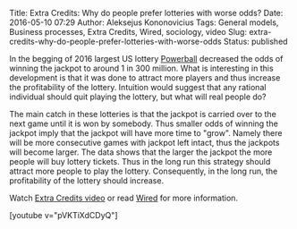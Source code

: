 Title: Extra Credits: Why do people prefer lotteries with worse odds?
Date: 2016-05-10 07:29
Author: Aleksejus Kononovicius
Tags: General models, Business processes, Extra Credits, Wired, sociology, video
Slug: extra-credits-why-do-people-prefer-lotteries-with-worse-odds
Status: published

In
the begging of 2016 largest US lottery
[Powerball](https://en.wikipedia.org/wiki/Powerball) decreased the odds
of winning the jackpot to around 1 in 300 million. What is interesting
in this development is that it was done to attract more players and thus
increase the profitability of the lottery. Intuition would suggest that
any rational individual should quit playing the lottery, but what will
real people do?

The main catch in these lotteries is that the jackpot is carried over to
the next game until it is won by somebody. Thus smaller odds of winning
the jackpot imply that the jackpot will have more time to "grow". Namely
there will be more consecutive games with jackpot left intact, thus the
jackpots will become larger. The data shows that the larger the jackpot
the more people will buy lottery tickets. Thus in the long run this
strategy should attract more people to play the lottery. Consequently,
in the long run, the profitability of the lottery should increase.

Watch [Extra Credits video](https://www.youtube.com/watch?v=pVKTiXdCDyQ)
or read
[Wired](http://www.wired.com/2016/01/the-fascinating-math-behind-why-you-wont-win-powerball/)
for more information.

[youtube v="pVKTiXdCDyQ"]
